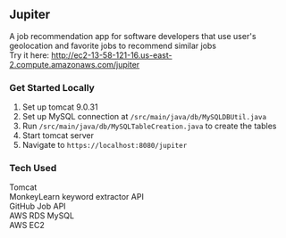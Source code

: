 ## Jupiter
A job recommendation app for software developers that use user's geolocation and favorite jobs to recommend similar jobs  
Try it here: http://ec2-13-58-121-16.us-east-2.compute.amazonaws.com/jupiter

### Get Started Locally
1. Set up tomcat 9.0.31
2. Set up MySQL connection at `/src/main/java/db/MySQLDBUtil.java`
3. Run `/src/main/java/db/MySQLTableCreation.java` to create the tables  
4. Start tomcat server
5. Navigate to `https://localhost:8080/jupiter`  

### Tech Used
Tomcat  
MonkeyLearn keyword extractor API  
GitHub Job API  
AWS RDS MySQL  
AWS EC2  
